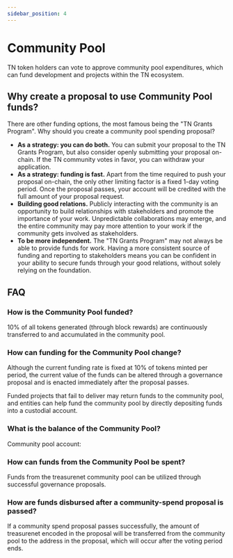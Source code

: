 ```yaml
---
sidebar_position: 4
---
```


# Community Pool

TN token holders can vote to approve community pool expenditures, which can fund development and projects within the TN ecosystem.

## Why create a proposal to use Community Pool funds?

There are other funding options, the most famous being the "TN Grants Program". Why should you create a community pool spending proposal?

- **As a strategy: you can do both.** You can submit your proposal to the TN Grants Program, but also consider openly submitting your proposal on-chain. If the TN community votes in favor, you can withdraw your application.
- **As a strategy: funding is fast.** Apart from the time required to push your proposal on-chain, the only other limiting factor is a fixed 1-day voting period. Once the proposal passes, your account will be credited with the full amount of your proposal request.
- **Building good relations.** Publicly interacting with the community is an opportunity to build relationships with stakeholders and promote the importance of your work. Unpredictable collaborations may emerge, and the entire community may pay more attention to your work if the community gets involved as stakeholders.
- **To be more independent.** The "TN Grants Program" may not always be able to provide funds for work. Having a more consistent source of funding and reporting to stakeholders means you can be confident in your ability to secure funds through your good relations, without solely relying on the foundation.

## FAQ

### How is the Community Pool funded?

10% of all tokens generated (through block rewards) are continuously transferred to and accumulated in the community pool.

### How can funding for the Community Pool change?

Although the current funding rate is fixed at 10% of tokens minted per period, the current value of the funds can be altered through a governance proposal and is enacted immediately after the proposal passes.

Funded projects that fail to deliver may return funds to the community pool, and entities can help fund the community pool by directly depositing funds into a custodial account.

### What is the balance of the Community Pool?

Community pool account:

### How can funds from the Community Pool be spent?

Funds from the treasurenet community pool can be utilized through successful governance proposals.

### How are funds disbursed after a community-spend proposal is passed?

If a community spend proposal passes successfully, the amount of treasurenet encoded in the proposal will be transferred from the community pool to the address in the proposal, which will occur after the voting period ends.
